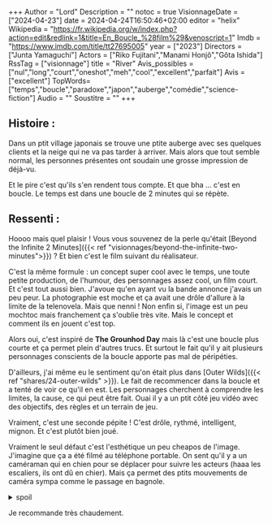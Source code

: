 +++
Author = "Lord"
Description = ""
notoc = true
VisionnageDate = ["2024-04-23"]
date = 2024-04-24T16:50:46+02:00
editor = "helix"
Wikipedia = "https://fr.wikipedia.org/w/index.php?action=edit&redlink=1&title=En_Boucle_%28film%29&venoscript=1"
Imdb = "https://www.imdb.com/title/tt27695005"
year = ["2023"]
Directors = ["Junta Yamaguchi"]
Actors = ["Riko Fujitani","Manami Honjô","Gôta Ishida"]
RssTag = ["visionnage"]
title = "River"
Avis_possibles = ["nul","long","court","oneshot","meh","cool","excellent","parfait"]
Avis = ["excellent"] 
TopWords=["temps","boucle","paradoxe","japon","auberge","comédie","science-fiction"]
Audio = ""
Soustitre = ""
+++
## Histoire : 
Dans un ptit village japonais se trouve une ptite auberge avec ses quelques clients et la neige qui ne va pas tarder à arriver.
Mais alors que tout semble normal, les personnes présentes ont soudain une grosse impression de déjà-vu.

Et le pire c'est qu'ils s'en rendent tous compte.
Et que bha … c'est en boucle.
Le temps est dans une boucle de 2 minutes qui se répète.

## Ressenti :
Hoooo mais quel plaisir !
Vous vous souvenez de la perle qu'était [Beyond the Infinite 2 Minutes]({{< ref "visionnages/beyond-the-infinite-two-minutes">}}) ?
Et bien c'est le film suivant du réalisateur.

C'est la même formule : un concept super cool avec le temps, une toute petite production, de l'humour, des personnages assez cool, un film court.
Et c'est tout aussi bien.
J'avoue qu'en ayant vu la bande annonce j'avais un peu peur.
La photographie est moche et ça avait une drôle d'allure à la limite de la telenovela.
Mais que nenni !
Non enfin si, l'image est un peu mochtoc mais franchement ça s'oublie très vite.
Mais le concept et comment ils en jouent c'est top.

Alors oui, c'est inspiré de **The Grounhod Day** mais là c'est une boucle plus courte et ça permet plein d'autres trucs.
Et surtout le fait qu'il y ait plusieurs personnages conscients de la boucle apporte pas mal de péripéties.

D'ailleurs, j'ai même eu le sentiment qu'on était plus dans [Outer Wilds]({{< ref "shares/24-outer-wilds" >}}).
Le fait de recommencer dans la boucle et a tenté de voir ce qu'il en est.
Les personnages cherchent à comprendre les limites, la cause, ce qui peut être fait.
Ouai il y a un ptit côté jeu vidéo avec des objectifs, des règles et un terrain de jeu.

Vraiment, c'est une seconde pépite !
C'est drôle, rythmé, intelligent, mignon.
Et c'est plutôt bien joué.

Vraiment le seul défaut c'est l'esthétique un peu cheapos de l'image.
J'imagine que ça a été filmé au téléphone portable.
On sent qu'il y a un caméraman qui en chien pour se déplacer pour suivre les acteurs (haaa les escaliers, ils ont dû en chier).
Mais ça permet des ptits mouvements de caméra sympa comme le passage en bagnole.

<details><summary>spoil</summary>

Tiens à la fin, on réalise que la boucle temporelle est causée par une machine à voyager dans le temps de la brigade temporelle.
Mais du coup, est-ce la même brigade que dans **Beyond The Infinite 2 Minutes** ?
:-D

J'aurais aimé que le redémarrage de la machine soit plus laborieux, là c'est un poil trop facile à marcher du premier coup.
Ça aurait été cool si chacun des personnages ait une touche à apporter pour ce dénouement !

</details>

Je recommande très chaudement.
